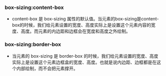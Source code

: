### box-sizing:content-box
- content-box 是 box-sizing 属性的默认值。当元素的box-sizing是content-box的时候，我们给元素设置的宽度、高度实际上是设置这个元素内容的宽度、高度。而元素的内边距和边框会在宽度和高度之外绘制。

### box-sizing:border-box
- 当元素的 box-sizing 是 border-box 的时候，我们给元素设置的宽度、高度实际上是设置这个元素边框盒的宽度、高度。也就是说内边距、边框都是在这个内部绘制，而不会把元素撑开。

